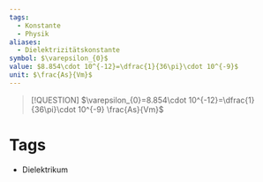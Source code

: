 ```yaml
---
tags:
  - Konstante
  - Physik
aliases:
  - Dielektrizitätskonstante
symbol: $\varepsilon_{0}$
value: $8.854\cdot 10^{-12}=\dfrac{1}{36\pi}\cdot 10^{-9}$
unit: $\frac{As}{Vm}$
---
```


> [!QUESTION] $\varepsilon_{0}=8.854\cdot 10^{-12}=\dfrac{1}{36\pi}\cdot 10^{-9} \frac{As}{Vm}$

# Tags

- Dielektrikum